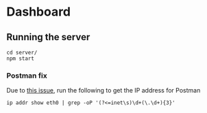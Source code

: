 # Dashboard

## Running the server
```
cd server/
npm start
```

### Postman fix
Due to [this issue](https://github.com/postmanlabs/postman-app-support/issues/11204#issuecomment-1605502449), run the following to get the IP address for Postman

`ip addr show eth0 | grep -oP '(?<=inet\s)\d+(\.\d+){3}'`
